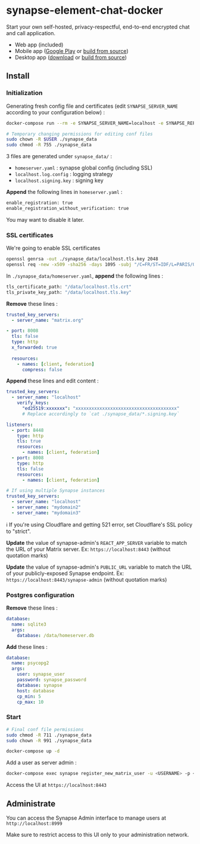 # synapse-element-chat-docker

Start your own self-hosted, privacy-respectful, end-to-end encrypted chat and call application.

- Web app (included)
- Mobile app ([Google Play](https://play.google.com/store/apps/details?id=im.vector.app) or [build from source](https://github.com/vector-im/element-android))
- Desktop app ([download](https://element.io/get-started) or [build from source](https://github.com/vector-im/element-desktop))

## Install

### Initialization

Generating fresh config file and certificates (edit `SYNAPSE_SERVER_NAME` according to your configuration below) :

```bash
docker-compose run --rm -e SYNAPSE_SERVER_NAME=localhost -e SYNAPSE_REPORT_STATS=no synapse generate

# Temporary changing permissions for editing conf files
sudo chown -R $USER ./synapse_data
sudo chmod -R 755 ./synapse_data
```

3 files are generated under `synapse_data/` :

- `homeserver.yaml` : synapse global config (including SSL)
- `localhost.log.config` : logging strategy
- `localhost.signing.key` : signing key

**Append** the following lines in `homeserver.yaml` :

```bash
enable_registration: true
enable_registration_without_verification: true
```

You may want to disable it later.

### SSL certificates

We're going to enable SSL certificates

```bash
openssl genrsa -out ./synapse_data/localhost.tls.key 2048
openssl req -new -x509 -sha256 -days 1095 -subj "/C=FR/ST=IDF/L=PARIS/O=EXAMPLE/CN=Synapse" -key ./synapse_data/localhost.tls.key -out ./synapse_data/localhost.tls.crt
```

In `./synapse_data/homeserver.yaml`, **append** the following lines :

```bash
tls_certificate_path: "/data/localhost.tls.crt"
tls_private_key_path: "/data/localhost.tls.key"
```

**Remove** these lines :

```yml
trusted_key_servers:
  - server_name: "matrix.org"

- port: 8008
  tls: false
  type: http
  x_forwarded: true
  
  resources:
    - names: [client, federation]
      compress: false
```

**Append** these lines and edit content :

  ```yml
  trusted_key_servers:
    - server_name: "localhost"
      verify_keys:
        "ed25519:xxxxxxx": "xxxxxxxxxxxxxxxxxxxxxxxxxxxxxxxxxxxxxx"
        # Replace accordingly to `cat ./synapse_data/*.signing.key`
  ```

  ```yml
  listeners:
    - port: 8448
      type: http
      tls: true
      resources:
        - names: [client, federation]
    - port: 8008
      type: http
      tls: false
      resources:
        - names: [client, federation]
  ```

  ```yml
  # If using multiple Synapse instances
  trusted_key_servers:
    - server_name: "localhost"
    - server_name: "mydomain2"
    - server_name: "mydomain3"
  ```

:information_source: If you're using Cloudflare and getting 521 error, set Cloudflare's SSL policy to "strict".

**Update** the value of synapse-admin's `REACT_APP_SERVER` variable to match the URL of your Matrix server. Ex: `https://localhost:8443` (without quotation marks)

**Update** the value of synapse-admin's `PUBLIC_URL` variable to match the URL of your publicly-exposed Synapse endpoint. Ex: `https://localhost:8443/synapse-admin` (without quotation marks)

### Postgres configuration

**Remove** these lines :

```yml
database:
  name: sqlite3
  args:
    database: /data/homeserver.db
```

**Add** these lines :

```yml
database:
  name: psycopg2
  args:
    user: synapse_user
    password: synapse_password
    database: synapse
    host: database
    cp_min: 5
    cp_max: 10
```

### Start

```bash
# Final conf file permissions
sudo chmod -R 711 ./synapse_data
sudo chown -R 991 ./synapse_data

docker-compose up -d
```

Add a user as server admin :

```bash
docker-compose exec synapse register_new_matrix_user -u <USERNAME> -p <PASSWORD> -a http://localhost:8008 -c /data/homeserver.yaml
```

Access the UI at `https://localhost:8443`

## Administrate

You can access the Synapse Admin interface to manage users at `http://localhost:8999`

Make sure to restrict access to this UI only to your administration network.
